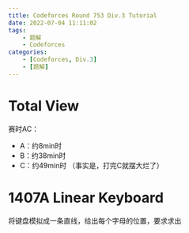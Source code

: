 ```yaml
---
title: Codeforces Round 753 Div.3 Tutorial
date: 2022-07-04 11:11:02
tags:
	- 题解
	- Codeforces
categories:
	- [Codeforces, Div.3]
	- [题解]
---
```


# Total View
赛时AC：
- A：约8min时
- B：约38min时
- C：约49min时
（事实是，打完C就摆大烂了）

# 1407A Linear Keyboard
将键盘模拟成一条直线，给出每个字母的位置，要求求出